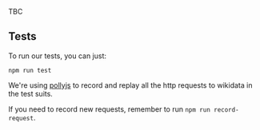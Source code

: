 TBC


## Tests

To run our tests, you can just:

```
npm run test
```

We're using [pollyjs](https://github.com/Netflix/pollyjs) to record and replay all the http requests to wikidata in the test suits.

If you need to record new requests, remember to run `npm run record-request`.
